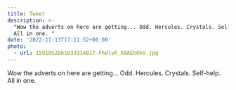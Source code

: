 ```yaml
---
title: Tweet
description: >-
  "Wow the adverts on here are getting... Odd. Hercules. Crystals. Self-help.
  All in one. "
date: '2022-11-13T17:11:52+00:00'
photo:
  - url: 1591852861633314817-FhdlvR_X0AEhOkV.jpg
---
```

Wow the adverts on here are getting... Odd. Hercules. Crystals. Self-help. All in one. 
